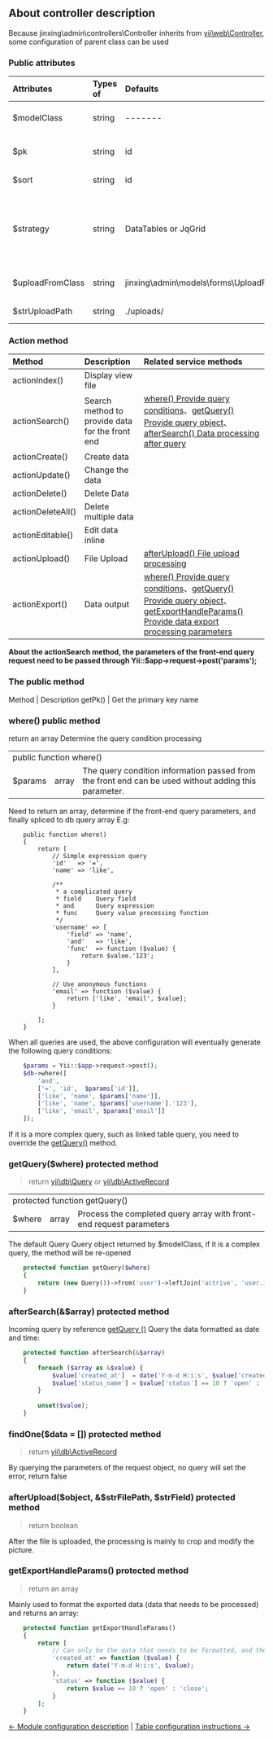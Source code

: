 About controller description
----------------------------

Because jinxing\admin\controllers\Controller inherits from [yii\web\Controller](http://www.yiichina.com/doc/api/2.0/yii-web-controller), some configuration of parent class can be used

### Public attributes
Attributes | Types of | Defaults | Description
:----------|:---------|:---------|:-----------
$modelClass| string   | -------  | [The data model object used](http://www.yiichina.com/doc/api/2.0/yii-db-activerecord)  
$pk        | string   | id       | Data table primary key field
$sort      | string   | id       | Default sort field
$strategy  | string   | DataTables or JqGrid| Use data processing class, corresponding to front-end data table processing
$uploadFromClass|string| jinxing\admin\models\forms\UploadForm| Upload file processing model 
$strUploadPath|string | ./uploads/| Upload file save path

### Action method
Method           | Description          | Related service methods
:----------------|:------------         |:----------------------------
actionIndex()    | Display view file    |
actionSearch()   | Search method to provide data for the front end| [where() Provide query conditions](#where-public-method)、[getQuery() Provide query object](#getquerywhere-protected-method)、[afterSearch() Data processing after query](#aftersearcharray-protected-method)
actionCreate()   | Create data          |
actionUpdate()   | Change the data      |
actionDelete()   | Delete Data          |
actionDeleteAll()| Delete multiple data |
actionEditable() | Edit data inline     |
actionUpload()   | File Upload          | [ afterUpload() File upload processing](#afteruploadobject-strfilepath-strfield-protected-method)
actionExport()   | Data output          | [where() Provide query conditions](#where-public-method)、[getQuery() Provide query object](#getquerywhere-protected-method)、[getExportHandleParams() Provide data export processing parameters ](#getexporthandleparams-protected-method)

**About the actionSearch method, the parameters of the front-end query request need to be passed through Yii::$app->request->post('params');**

### The public method

Method  | Description
getPk() | Get the primary key name

### where() public method 
return an array
Determine the query condition processing

<table>
    <tr>
        <td colspan="3">public function where() </td>
    </tr>
    <tr>
        <td>$params</td>
        <td> array </td>
        <td> The query condition information passed from the front end can be used without adding this parameter. </td>
    </tr>
</table>

Need to return an array, determine if the front-end query parameters, and finally spliced to db query array
E.g:
```
    public function where()
    {
        return [
            // Simple expression query
            'id'   => '=',
            'name' => 'like',
            
            /**
             * a complicated query
             * field    Query field
             * and      Query expression
             * func     Query value processing function
             */
            'username' => [
                'field' => 'name', 
                'and'   => 'like',
                'func'  => function ($value) {
                    return $value.'123';
                }
            ],
            
            // Use anonymous functions
            'email' => function ($value) {
                return ['like', 'email', $value];
            }
           
        ];
    }
```
When all queries are used, the above configuration will eventually generate the following query conditions:
```php
    $params = Yii::$app->request->post();
    $db->where([
        'and',
        ['=', 'id',  $params['id']],
        ['like', 'name', $params['name']],
        ['like', 'name', $params['username'].'123'],
        ['like', 'email', $params['email']]
    ]);
```

If it is a more complex query, such as linked table query, you need to override the [getQuery()](#getquerywhere-protected-method) method.

### getQuery($where) protected method
> return [yii\db\Query](http://www.yiichina.com/doc/api/2.0/yii-db-query) or [yii\db\ActiveRecord](http://www.yiichina.com/doc/api/2.0/yii-db-activerecord) 

<table>
    <tr>
        <td colspan="3">protected function getQuery() </td>
    </tr>
    <tr>
        <td>$where</td>
        <td> array </td>
        <td> Process the completed query array with front-end request parameters </td>
    </tr>
</table>

The default Query Query object returned by $modelClass, if it is a complex query, the method will be re-opened

```php 
    protected function getQuery($where)
    {
        return (new Query())->from('user')->leftJoin('actrive', 'user.id=active.user_id')->where($where);
    }

```

### afterSearch(&$array) protected method

Incoming query by reference [getQuery ()](#getquerywhere-protected-method) Query the data formatted as date and time:

```php
    protected function afterSearch(&$array) 
    {
        foreach ($array as &$value) {
            $value['created_at']  = date('Y-m-d H:i:s', $value['created_at']);
            $value['status_name'] = $value['status'] == 10 ? 'open' : 'close'; 
        }
        
        unset($value);
    }
```

### findOne($data = []) protected method

> return [yii\db\ActiveRecord](http://www.yiichina.com/doc/api/2.0/yii-db-activerecord)

By querying the parameters of the request object, no query will set the error, return false

### afterUpload($object, &$strFilePath, $strField) protected method

> return boolean

After the file is uploaded, the processing is mainly to crop and modify the picture.

### getExportHandleParams() protected method
> return an array

Mainly used to format the exported data (data that needs to be processed) and returns an array:

```php
    protected function getExportHandleParams()
    {
        return [
            // Can only be the data that needs to be formatted, and then corresponds to an anonymous function
            'created_at' => function ($value) {
                return date('Y-m-d H:i:s', $value);
            },
            'status' => function ($value) {
                return $value == 10 ? 'open' : 'close';
            }
        ];
    }
```




[←  Module configuration description](./config.md) | [Table configuration instructions →](./me-table.md)